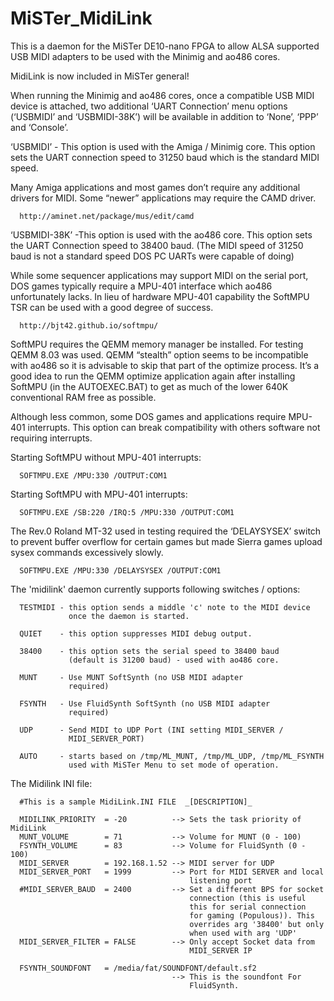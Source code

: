 # MiSTer_MidiLink
This is a daemon for the MiSTer DE10-nano FPGA to allow ALSA supported USB MIDI adapters to be used with the Minimig and ao486 cores.

MidiLink is now included in MiSTer general!

When running the Minimig and ao486 cores, once a compatible USB MIDI device is attached, two additional ‘UART Connection’ menu options (‘USBMIDI’ and ‘USBMIDI-38K’) will be available in addition to ‘None’, ‘PPP’ and ‘Console’.

‘USBMIDI’ - This option is used with the Amiga / Minimig core. This option sets the UART connection speed to 31250 baud which is the standard MIDI speed.

Many Amiga applications and most games don’t require any additional drivers for MIDI. Some “newer” applications may require the CAMD driver.
      
      http://aminet.net/package/mus/edit/camd
      
‘USBMIDI-38K’ -This option is used with the ao486 core. This option sets the UART Connection speed to 38400 baud. (The MIDI speed of 31250 baud is not a standard speed DOS PC UARTs were capable of doing)

While some sequencer applications may support MIDI on the serial port, DOS games typically require a MPU-401 interface which ao486 unfortunately lacks. In lieu of hardware MPU-401 capability the SoftMPU TSR can be used with a good degree of success.

      http://bjt42.github.io/softmpu/
      
SoftMPU requires the QEMM memory manager be installed. For testing QEMM 8.03 was used. QEMM “stealth” option seems to be incompatible with ao486 so it is advisable to skip that part of the optimize process. It’s a good idea to run the QEMM optimize application again after installing SoftMPU (in the AUTOEXEC.BAT) to get as much of the lower 640K conventional RAM free as possible.

Although less common, some DOS games and applications require MPU-401 interrupts. This option can break compatibility with others software not requiring interrupts.

Starting SoftMPU without MPU-401 interrupts:
      
      SOFTMPU.EXE /MPU:330 /OUTPUT:COM1

Starting SoftMPU with MPU-401 interrupts:

      SOFTMPU.EXE /SB:220 /IRQ:5 /MPU:330 /OUTPUT:COM1  

The Rev.0 Roland MT-32 used in testing required the ‘DELAYSYSEX’ switch to prevent buffer overflow for certain games but made Sierra games upload sysex commands excessively slowly.
      
      SOFTMPU.EXE /MPU:330 /DELAYSYSEX /OUTPUT:COM1

The 'midilink' daemon currently supports following switches / options:

      TESTMIDI - this option sends a middle 'c' note to the MIDI device 
                 once the daemon is started. 

      QUIET    - this option suppresses MIDI debug output.  

      38400    - this option sets the serial speed to 38400 baud 
                 (default is 31200 baud) - used with ao486 core.
      
      MUNT     - Use MUNT SoftSynth (no USB MIDI adapter 
                 required)

      FSYNTH   - Use FluidSynth SoftSynth (no USB MIDI adapter 
                 required)

      UDP      - Send MIDI to UDP Port (INI setting MIDI_SERVER /
                 MIDI_SERVER_PORT)

      AUTO     - starts based on /tmp/ML_MUNT, /tmp/ML_UDP, /tmp/ML_FSYNTH 
                 used with MiSTer Menu to set mode of operation. 

The Midilink INI file:

      #This is a sample MidiLink.INI FILE  _[DESCRIPTION]_ 

      MIDILINK_PRIORITY  = -20          --> Sets the task priority of MidiLink
      MUNT_VOLUME        = 71           --> Volume for MUNT (0 - 100)  
      FSYNTH_VOLUME      = 83           --> Volume for FluidSynth (0 - 100)
      MIDI_SERVER        = 192.168.1.52 --> MIDI server for UDP 
      MIDI_SERVER_PORT   = 1999         --> Port for MIDI SERVER and local
                                            listening port
      #MIDI_SERVER_BAUD  = 2400         --> Set a different BPS for socket
                                            connection (this is useful 
                                            this for serial connection
                                            for gaming (Populous)). This 
                                            overrides arg '38400' but only 
                                            when used with arg 'UDP'
      MIDI_SERVER_FILTER = FALSE        --> Only accept Socket data from 
                                            MIDI_SERVER IP
														 
      FSYNTH_SOUNDFONT   = /media/fat/SOUNDFONT/default.sf2
                                        --> This is the soundfont For 
                                            FluidSynth. 